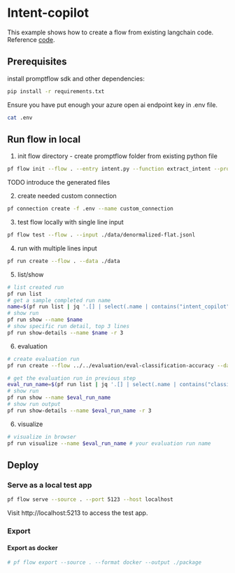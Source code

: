 # Intent-copilot
This example shows how to create a flow from existing langchain code.
Reference [code](./intent.py). 

## Prerequisites

install promptflow sdk and other dependencies:
```bash
pip install -r requirements.txt
```

Ensure you have put enough your azure open ai endpoint key in .env file.
```bash
cat .env
```

## Run flow in local

1. init flow directory - create promptflow folder from existing python file
```bash
pf flow init --flow . --entry intent.py --function extract_intent --prompt-template user_prompt_template=user_intent_zero_shot.jinja2
```
TODO introduce the generated files

2. create needed custom connection
```bash
pf connection create -f .env --name custom_connection
```

3. test flow locally with single line input
```bash
pf flow test --flow . --input ./data/denormalized-flat.jsonl
```

4. run with multiple lines input
```bash
pf run create --flow . --data ./data
```

5. list/show 

```bash
# list created run
pf run list
# get a sample completed run name
name=$(pf run list | jq '.[] | select(.name | contains("intent_copilot")) | .name'| head -n 1 | tr -d '"')
# show run
pf run show --name $name
# show specific run detail, top 3 lines
pf run show-details --name $name -r 3
```

6. evaluation

```bash
# create evaluation run
pf run create --flow ../../evaluation/eval-classification-accuracy --data ./data --column-mapping groundtruth='${data.intent}' prediction='${run.outputs.output}' --run $name
```

```bash
# get the evaluation run in previous step
eval_run_name=$(pf run list | jq '.[] | select(.name | contains("classification_accuracy_eval")) | .name'| head -n 1 | tr -d '"')
# show run
pf run show --name $eval_run_name
# show run output
pf run show-details --name $eval_run_name -r 3
```

6. visualize
```bash
# visualize in browser
pf run visualize --name $eval_run_name # your evaluation run name
```

## Deploy 

### Serve as a local test app

```bash
pf flow serve --source . --port 5123 --host localhost
```
Visit http://localhost:5213 to access the test app.

### Export

#### Export as docker
```bash
# pf flow export --source . --format docker --output ./package
```
